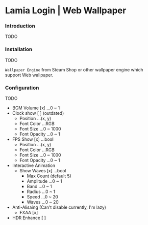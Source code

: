 # Lamia Login | Web Wallpaper

### Introduction

TODO

### Installation

TODO

`Wallpaper Engine` from Steam Shop or other wallpaper engine which support Web wallpaper.

### Configuration

TODO

-   BGM Volume [x] ...0 ~ 1
-   Clock show [ ] (outdated)
    -   Position ...(x, y)
    -   Font Color ...RGB
    -   Font Size ...0 ~ 1000
    -   Font Opacity ...0 ~ 1
-   FPS Show [x] ...bool
    -   Position ...(x, y)
    -   Font Color ...RGB
    -   Font Size ...0 ~ 1000
    -   Font Opacity ...0 ~ 1
-   Interactive Animation
    -   Show Waves [x] ...bool
        -   Max Count (default 5)
        -   Amplitude ...0 ~ 1
        -   Band ...0 ~ 1
        -   Radius ...0 ~ 1
        -   Speed ...0 ~ 20
        -   Waves ...0 ~ 20
-   Anti-Alisaing (Can't disable currently, I'm lazy)
    -   FXAA [x]
-   HDR Enhance [ ]

